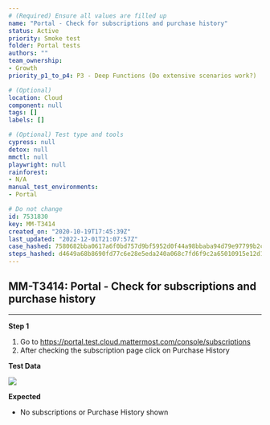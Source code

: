 ```yaml
---
# (Required) Ensure all values are filled up
name: "Portal - Check for subscriptions and purchase history"
status: Active
priority: Smoke test
folder: Portal tests
authors: ""
team_ownership: 
- Growth
priority_p1_to_p4: P3 - Deep Functions (Do extensive scenarios work?)

# (Optional)
location: Cloud
component: null
tags: []
labels: []

# (Optional) Test type and tools
cypress: null
detox: null
mmctl: null
playwright: null
rainforest: 
- N/A
manual_test_environments: 
- Portal

# Do not change
id: 7531830
key: MM-T3414
created_on: "2020-10-19T17:45:39Z"
last_updated: "2022-12-01T21:07:57Z"
case_hashed: 7580682bba0617a6f0bd757d9bf5952d0f44a98bbaba94d79e97799b2cf4459c1bf88ce2f1dd2af96e1918c675918640
steps_hashed: d4649a68b8690fd77c6e28e5eda240a068c7fd6f9c2a65010915e12d180a08bdbaa74e2f3698f4618e3926de8d414138
---
```


<!-- (Auto-generated) Based on frontmatter's "key" and "name" -->

## MM-T3414: Portal - Check for subscriptions and purchase history

---

**Step 1**

1. Go to <https://portal.test.cloud.mattermost.com/console/subscriptions>
2. After checking the subscription page click on Purchase History

**Test Data**

![](https://smartbear-tm4j-prod-us-west-2-attachment-rich-text.s3.us-west-2.amazonaws.com/embedded-f3277290f945470c4add5d21ef3dc7ca7b74388fc7152bfb6b99ae58c66a95a8-1603129450311-2020-10-19_13-43-45.png)

**Expected**

- No subscriptions or Purchase History shown
